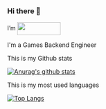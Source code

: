 ### Hi there 👋
I’m  <img src="https://ftp.bmp.ovh/imgs/2020/09/666c9649ff720b8a.png" width="100" height="30" align="center"/>

I'm a Games Backend Engineer 

<!--
**SmauelL/SmauelL** is a ✨ _special_ ✨ repository because its `README.md` (this file) appears on your GitHub profile.
-->

This is my Github stats

[![Anurag's github stats](https://github-readme-stats-mocha-theta.vercel.app/api?username=SmauelL&show_icons=true&theme=vue&count_private=true)](https://github.com/anuraghazra/github-readme-stats)

This is my most used languages

[![Top Langs](https://github-readme-stats-mocha-theta.vercel.app/api/top-langs/?username=SmauelL&layout=compact)](https://github.com/anuraghazra/github-readme-stats)


